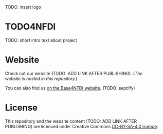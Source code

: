 TODO: insert logo

# TODO4NFDI

TODO: short intro text about project

# Website
Check out our website (TODO: ADD LINK AFTER PUBLISHING). (_The website is hosted in this repository._)

You can also find us [on the Base4NFDI website](https://base4nfdi.de/projects/). (TODO: sepcify) 

# License
This repository and the website content (TODO: ADD LINK AFTER PUBLISHING) are licenced under Creative Commons [CC-BY-SA-4.0 licence](https://creativecommons.org/licenses/by-sa/4.0/).
